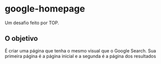 # google-homepage

Um desafio feito por TOP.

## O objetivo

É criar uma página que tenha o mesmo visual que o Google Search. Sua primeira página é a página inicial e a segunda é a página dos resultados
